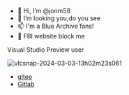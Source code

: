 - 👋 Hi, I’m @jonm58
- 👀 I’m looking you,do you see
- 📫 I'm a Blue Archive fans!
- 🤣 FBI website block me

Visual Studio Preview user

![vlcsnap-2024-03-03-13h02m23s061](https://github.com/jonm58/jonm58/assets/73036321/2d4de8f1-1f81-4145-b5bd-402463cfa671)

 - [gitee](https://gitee.com/CallCateIn58)
 - [Gitlab](https://gitlab.com/jonm58)
